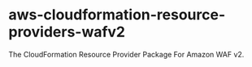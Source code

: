 # aws-cloudformation-resource-providers-wafv2
The CloudFormation Resource Provider Package For Amazon WAF v2.
